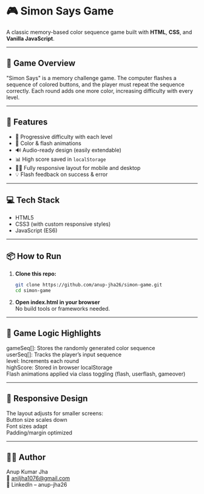# 🎮 Simon Says Game

A classic memory-based color sequence game built with **HTML**, **CSS**, and **Vanilla JavaScript**.

---

## 🧠 Game Overview

"Simon Says" is a memory challenge game. The computer flashes a sequence of colored buttons, and the player must repeat the sequence correctly. Each round adds one more color, increasing difficulty with every level.

---

## 🚀 Features

- 🧠 Progressive difficulty with each level  
- 🎨 Color & flash animations  
- 🔊 Audio-ready design (easily extendable)  
- 📊 High score saved in `localStorage`  
- 🧑‍💻 Fully responsive layout for mobile and desktop  
- 💡 Flash feedback on success & error

---

## 💻 Tech Stack

- HTML5  
- CSS3 (with custom responsive styles)  
- JavaScript (ES6)

---

## 📦 How to Run

1. **Clone this repo:**
   ```bash
   git clone https://github.com/anup-jha26/simon-game.git
   cd simon-game
   ```
2. **Open index.html in your browser**  
No build tools or frameworks needed.

---

## 🧪 Game Logic Highlights
gameSeq[]: Stores the randomly generated color sequence  
userSeq[]: Tracks the player’s input sequence  
level: Increments each round  
highScore: Stored in browser localStorage  
Flash animations applied via class toggling (flash, userflash, gameover)  

---

## 📱 Responsive Design
The layout adjusts for smaller screens:  
Button size scales down  
Font sizes adapt  
Padding/margin optimized  

---

## 👨‍💻 Author
Anup Kumar Jha  
📧 aniljha1076@gmail.com  
🔗 LinkedIn – anup-jha26
